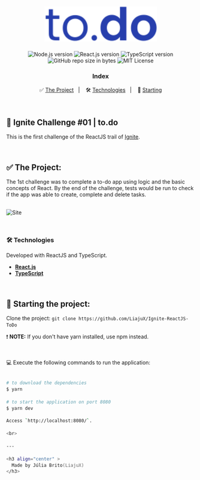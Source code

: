 <h1 align="center">
  <img src="./public/logo-readme.svg" alt="Letmeask" width="300px">
</h1>

<p align="center">
  <img alt="Node.js version" src="https://img.shields.io/badge/Node.js-v14.18.0-689f63?style=flat&logoColor=689f63&logo=node.js">
  
  <img alt="React.js version" src="https://img.shields.io/badge/React.js-v17.0.1-60dafb?style=flat&logoColor=60dafb&logo=react">

  <img alt="TypeScript version" src="https://img.shields.io/badge/TypeScript-v4.1.3-007acc?style=flat&logoColor=007acc&logo=typescript">
    
  <br>
  
  <img alt="GitHub repo size in bytes" src="https://img.shields.io/github/repo-size/LiajuX/Ignite-ReactJS-ToDo?color=green">
    
   <img alt="MIT License" src="https://img.shields.io/github/license/LiajuX/Ignite-ReactJS-ToDo">
</p>

<h3 align="center">
  Index
</h3>

<p align="center">
  ✅ <a href="#%EF%B8%8F-the-project">The Project</a>&nbsp;&nbsp;&nbsp;|&nbsp;&nbsp;&nbsp;
  🛠 <a href="#-technologies">Technologies</a>&nbsp;&nbsp;&nbsp;|&nbsp;&nbsp;&nbsp;
  🏁 <a href="#-starting-the-project">Starting</a>
</p>

<br>

## 🚀 Ignite Challenge #01 | to.do   
This is the first challenge of the ReactJS trail of [Ignite](https://rocketseat.com.br/ignite).

<br> 

## ✅ The Project:

The 1st challenge was to complete a to-do app using logic and the basic concepts of React. By the end of the challenge, tests would be run to check if the app was able to create, complete and delete tasks.<br>
<br>

![Site](https://user-images.githubusercontent.com/53796370/157697461-ae74704c-82fe-45e1-bab5-188054a96109.gif)

<br/>

### 🛠 Technologies
Developed with ReactJS and TypeScript.

- **[React.js](https://reactjs.org/)**
- **[TypeScript](https://www.typescriptlang.org/)**
<br>

## 🏁 Starting the project:

Clone the project: `git clone https://github.com/LiajuX/Ignite-ReactJS-ToDo`

❗ **NOTE:** If you don't have yarn installed, use npm instead.

<br>

💻 Execute the following commands to run the application:

````zsh

# to download the dependencies
$ yarn

# to start the application on port 8080
$ yarn dev

Access `http://localhost:8080/`.

<br>

---

<h3 align="center" >
  Made by Júlia Brito(LiajuX)
</h3>
